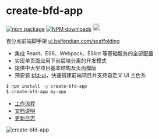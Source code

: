 # create-bfd-app

[![npm package](https://img.shields.io/npm/v/create-bfd-app.svg)](https://www.npmjs.org/package/create-bfd-app)
[![NPM downloads](http://img.shields.io/npm/dm/create-bfd-app.svg)](https://npmjs.org/package/create-bfd-app)
<a href="https://github.com/baifendian/create-bfd-app" target="_blank">
  <img src="https://a248.e.akamai.net/assets.github.com/images/icons/emoji/octocat.png" width="20" height="20">
</a>

百分点前端脚手架 [ui.baifendian.com/scaffolding](http://ui.baifendian.com/scaffolding)

- 集成 React、ES6、Webpack、ESlint 等基础服务的全部配置
- 实现单页面应用下前后端分离的开发模式
- 提供中大型项目基本结构及页面模版
- 预安装 [bfd-ui](https://github.com/baifendian/bfd-ui)，快速搭建前端项目并支持自定义 UI 主色系

```sh
$ npm install -g create-bfd-app
$ create-bfd-app my-app
```

- [工作流程](http://ui.baifendian.com/scaffolding/workflow)
- [文档说明](http://ui.baifendian.com/scaffolding/docs)
- [更新日志](http://ui.baifendian.com/scaffolding/changelog)

<img 
  style="max-width: 100%;"
  src="https://cdn.rawgit.com/baifendian/create-bfd-app/master/screenshot.png" 
  alt="create-bfd-app"
/>